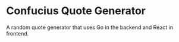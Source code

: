 # Confucius Quote Generator

A random quote generator that uses Go in the backend and React in frontend.
